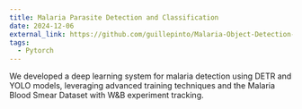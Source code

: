 ```yaml
---
title: Malaria Parasite Detection and Classification
date: 2024-12-06
external_link: https://github.com/guillepinto/Malaria-Object-Detection-AI
tags:
  - Pytorch
---
```


We developed a deep learning system for malaria detection using DETR and YOLO models, leveraging advanced training techniques and the Malaria Blood Smear Dataset with W&B experiment tracking.

<!--more-->
